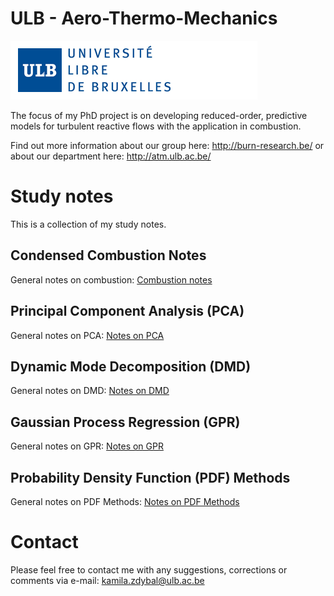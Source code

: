 # ULB - Aero-Thermo-Mechanics

![Screenshot](/DWGs/logoulb.gif)

The focus of my PhD project is on developing reduced-order, predictive models for turbulent reactive flows with the application in combustion.

Find out more information about our group here: http://burn-research.be/ or about our department here: http://atm.ulb.ac.be/

# Study notes

This is a collection of my study notes.

## Condensed Combustion Notes

General notes on combustion: [Combustion notes](https://github.com/camillejr/ulb-atm-phd/raw/master/combustion/c-c-n.pdf)

## Principal Component Analysis (PCA)

General notes on PCA: [Notes on PCA](https://github.com/camillejr/ulb-atm-phd/raw/master/PCA/PCA.pdf)

## Dynamic Mode Decomposition (DMD)

General notes on DMD: [Notes on DMD](https://github.com/camillejr/ulb-atm-phd/raw/master/DMD/DMD-theory.pdf)

## Gaussian Process Regression (GPR)

General notes on GPR: [Notes on GPR](https://github.com/camillejr/ulb-atm-phd/raw/master/GPR/GPR.pdf)

## Probability Density Function (PDF) Methods

General notes on PDF Methods: [Notes on PDF Methods](https://github.com/camillejr/ulb-atm-phd/raw/master/PDF-methods/PDF-methods.pdf)

# Contact

Please feel free to contact me with any suggestions, corrections or comments via e-mail: kamila.zdybal@ulb.ac.be
